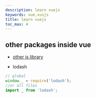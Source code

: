 ```yaml
---
description: learn vuejs
keywords: vue,vusjs
title: learn vuejs
toc_max: 4
---
```



## other packages inside vue

* [other js library](https://vuejsdevelopers.com/2017/04/22/vue-js-libraries-plugins/)

* lodash

```js
// global
window._ = require('lodash');
//or all files
import _ from 'lodash';
```
